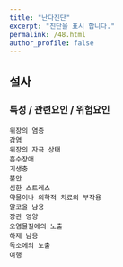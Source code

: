```yaml
---
title: "난다진단"
excerpt: "진단을 표시 합니다."
permalink: /48.html
author_profile: false
---
```

## 설사




### 특성 / 관련요인 / 위험요인

>                
    
    위장의 염증
    감염
    위장의 자극 상태
    흡수장애
    기생충
    불안
    심한 스트레스
    약물이나 의학적 치료의 부작용
    알코올 남용
    장관 영양
    오염물질에의 노출
    하제 남용
    독소에의 노출
    여행
